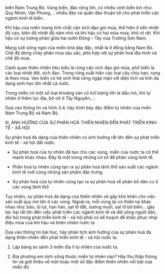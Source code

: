 biển Nam Trung Bộ. Vùng biển, đảo rộng lớn, có nhiều vịnh biển kín như: Quy Nhơn, Vân Phong,... nhiều đảo và quần đảo thuận lợi cho phát triển các ngành kinh tế biển.

Khí hậu của miền mang tính chất cận xích đạo gió mùa, thể hiện ở nền nhiệt độ cao, biên độ nhiệt độ năm nhỏ và khí hậu có hai mùa mưa, khô rõ rệt. Khí hậu có sự tương phản giữa hai sườn Đông – Tây của Trường Sơn Nam.

Mạng lưới sông ngòi của miền khá dày đặc, nhất là ở đồng bằng Nam Bộ. Chế độ dòng chảy phân mùa sâu sắc, phù hợp với sự phân hoá địa hình và chế độ mưa.

Cảnh quan thiên nhiên tiêu biểu là rừng cận xích đạo gió mùa, phổ biến là các loại nhiệt đới, xích đạo. Trong rừng xuất hiện các loại cây chịu hạn, rụng lá theo mùa. Ven biển có hệ sinh thái rừng ngập mặn với diện tích và tính đa dạng sinh học lớn nhất cả nước.

Trong miền có một số loại khoáng sản có trữ lượng lớn là dầu mỏ, khí tự nhiên ở thềm lục địa, bô-xít ở Tây Nguyên,...

Dựa vào thông tin và hình 3.4, hãy trình bày đặc điểm tự nhiên của miền Nam Trung Bộ và Nam Bộ.

III. ẢNH HƯỞNG CỦA SỰ PHÂN HOÁ THIÊN NHIÊN ĐẾN PHÁT TRIỂN KINH TẾ - XÃ HỘI

Sự phân hoá đa dạng của thiên nhiên có ảnh hưởng rất lớn đến sự phát triển kinh tế - xã hội đất nước.

- Sự phân hoá của tự nhiên đã tạo cho các vùng, miền của nước ta có thể mạnh khác nhau. Đây là một trong những cơ sở để phân vùng kinh tế.

- Phân hoá tự nhiên cũng tạo ra sự phân hoá lãnh thổ sản xuất các ngành kinh tế mới cùng những sản phẩm đặc trưng.

- Sự phân hoá của tự nhiên cũng tạo ra sự phân hoá về phân bố dân cư ở các vùng lãnh thổ

Tuy nhiên, sự phân hoá đa dạng của thiên nhiên sẽ gây khó khăn cho việc sản xuất quy mô lớn ở các vùng. Ngoài ra, mỗi vùng lại có thiên tai khác nhau như: bão, lũ lụt, hạn hán, sạt lở đất, sương muối, sạt lở bờ biển... gây tác hại rất lớn đến việc phát triển các ngành kinh tế và đời sống người dân, đòi hỏi trong phát triển kinh tế - xã hội phải có kế hoạch để khắc phục nhịp điệu mùa của khí hậu và thiên nhiên nước ta

Dựa vào thông tin bài học, hãy phân tích ảnh hưởng của sự phân hoá đa dạng thiên nhiên đến phát triển kinh tế - xã hội nước ta.

1. Lập bảng so sánh 3 miền địa lí tự nhiên của nước ta.

2. Địa phương em sinh sống thuộc miền tự nhiên nào? Hãy thu thập thông tin và giới thiệu về một hoặc một số đặc điểm thiên nhiên nổi bật của miền đó.